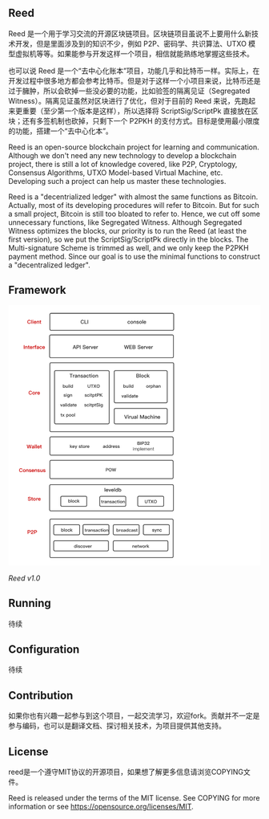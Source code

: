 ## Reed
Reed 是一个用于学习交流的开源区块链项目。区块链项目虽说不上要用什么新技术开发，但是里面涉及到的知识不少，例如 P2P、密码学、共识算法、UTXO 模型虚拟机等等。如果能参与开发这样一个项目，相信就能熟练地掌握这些技术。

也可以说 Reed 是一个“去中心化账本”项目，功能几乎和比特币一样。实际上，在开发过程中很多地方都会参考比特币。但是对于这样一个小项目来说，比特币还是过于臃肿，所以会砍掉一些没必要的功能，比如验签的隔离见证（Segregated Witness）。隔离见证虽然对区块进行了优化，但对于目前的 Reed 来说，先跑起来更重要（至少第一个版本是这样），所以选择将 ScriptSig/ScriptPk 直接放在区块；还有多签机制也砍掉，只剩下一个 P2PKH 的支付方式。目标是使用最小限度的功能，搭建一个“去中心化本”。

Reed is an open-source blockchain project for learning and communication. Although we don't need any new technology to develop a blockchain project, there is still a lot of knowledge covered, like P2P, Cryptology, Consensus Algorithms, UTXO Model-based Virtual Machine, etc. Developing such a project can help us master these technologies.

Reed is a "decentrialized ledger" with almost the same functions as Bitcoin. Actually, most of its developing procedures will refer to Bitcoin. But for such a small project, Bitcoin is still too bloated to refer to. Hence, we cut off some unnecessary functions, like Segregated Witness. Although Segregated Witness optimizes the blocks, our priority is to run the Reed (at least the first version), so we put the ScriptSig/ScriptPk directly in the blocks. The Multi-signature Scheme is trimmed as well, and we only keep the P2PKH payment method. Since our goal is to use the minimal functions to construct a "decentralized ledger". 

## Framework
![reed framework](doc/framework.jpg)

*Reed v1.0*

## Running
待续

## Configuration
待续


## Contribution
如果你也有兴趣一起参与到这个项目，一起交流学习，欢迎fork。贡献并不一定是参与编码，也可以是翻译文档、探讨相关技术，为项目提供其他支持。

## License
reed是一个遵守MIT协议的开源项目，如果想了解更多信息请浏览COPYING文件。

Reed is released under the terms of the MIT license. See COPYING for more information or see https://opensource.org/licenses/MIT.
